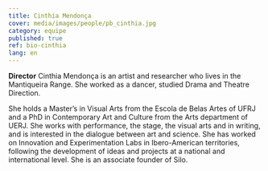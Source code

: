```yaml
---
title: Cinthia Mendonça
cover: media/images/people/pb_cinthia.jpg
category: equipe
published: true
ref: bio-cinthia
lang: en
---
```

**Director** Cinthia Mendonça is an artist and researcher who lives in the Mantiqueira Range. She worked as a dancer, studied Drama and Theatre Direction.  

She holds a Master’s in Visual Arts from the Escola de Belas Artes of UFRJ and a PhD in Contemporary Art and Culture from the Arts department of UERJ. She works with performance, the stage, the visual arts and in writing, and is interested in the dialogue between art and science. She has worked on Innovation and Experimentation Labs in Ibero-American territories, following the development of ideas and projects at a national and international level. She is an associate founder of Silo.  
